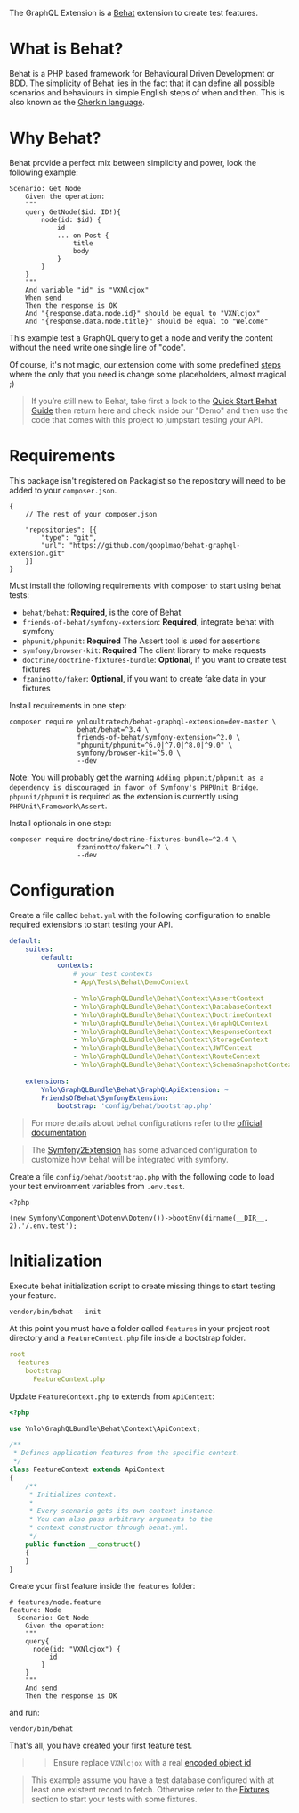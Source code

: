 The GraphQL Extension is a [Behat](http://behat.org) extension to create test features.

# What is Behat?

Behat is a PHP based framework for Behavioural Driven Development or BDD. 
The simplicity of Behat lies in the fact that it can define 
all possible scenarios and behaviours in simple English steps of when and then. 
This is also known as the [Gherkin language](http://behat.org/en/latest/user_guide/gherkin.html).

# Why Behat?

Behat provide a perfect mix between simplicity and power, look the following example:

````gherkin
Scenario: Get Node
    Given the operation:
    """
    query GetNode($id: ID!){
        node(id: $id) {
            id
            ... on Post {
                title
                body
            }
        }
    }
    """
    And variable "id" is "VXNlcjox"
    When send
    Then the response is OK
    And "{response.data.node.id}" should be equal to "VXNlcjox"
    And "{response.data.node.title}" should be equal to "Welcome"
````    
This example test a GraphQL query to get a node and verify
the content without the need write one single line of "code".

Of course, it's not magic, our extension come with some predefined 
[steps](03_Predefined_Steps.md) 
where the only that you need is change some placeholders, almost magical ;)

> If you’re still new to Behat, take first a look to the 
[Quick Start Behat Guide](http://behat.org/en/latest/quick_start.html)
 then return here and check inside our "Demo" and then use the code 
 that comes with this project to jumpstart testing your API.
 
# Requirements

This package isn't registered on Packagist so the repository will need to be added to your `composer.json`.

```
{
    // The rest of your composer.json

    "repositories": [{
        "type": "git",
        "url": "https://github.com/qooplmao/behat-graphql-extension.git"
    }]
}
```

Must install the following requirements with composer to start using behat tests:

- `behat/behat`: **Required**, is the core of Behat
- `friends-of-behat/symfony-extension`: **Required**, integrate behat with symfony
- `phpunit/phpunit`: **Required** The Assert tool is used for assertions
- `symfony/browser-kit`: **Required** The client library to make requests
- `doctrine/doctrine-fixtures-bundle`: **Optional**, if you want to create test fixtures
- `fzaninotto/faker`: **Optional**, if you want to create fake data in your fixtures

Install requirements in one step:

    composer require ynloultratech/behat-graphql-extension=dev-master \
                     behat/behat=^3.4 \
                     friends-of-behat/symfony-extension=^2.0 \
                     "phpunit/phpunit=^6.0|^7.0|^8.0|^9.0" \
                     symfony/browser-kit=^5.0 \
                     --dev

Note: You will probably get the warning `Adding phpunit/phpunit as a dependency is discouraged in favor of Symfony's PHPUnit Bridge`.
`phpunit/phpunit` is required as the extension is currently using `PHPUnit\Framework\Assert`.

Install optionals in one step:

    composer require doctrine/doctrine-fixtures-bundle=^2.4 \
                     fzaninotto/faker=^1.7 \
                     --dev
    
# Configuration

Create a file called `behat.yml` with the following configuration 
to enable required extensions to start testing your API.

````yaml
default:
    suites:
        default:
            contexts:
                # your test contexts                    
                - App\Tests\Behat\DemoContext

                - Ynlo\GraphQLBundle\Behat\Context\AssertContext
                - Ynlo\GraphQLBundle\Behat\Context\DatabaseContext
                - Ynlo\GraphQLBundle\Behat\Context\DoctrineContext
                - Ynlo\GraphQLBundle\Behat\Context\GraphQLContext
                - Ynlo\GraphQLBundle\Behat\Context\ResponseContext
                - Ynlo\GraphQLBundle\Behat\Context\StorageContext
                - Ynlo\GraphQLBundle\Behat\Context\JWTContext
                - Ynlo\GraphQLBundle\Behat\Context\RouteContext
                - Ynlo\GraphQLBundle\Behat\Context\SchemaSnapshotContext
    
    extensions:
        Ynlo\GraphQLBundle\Behat\GraphQLApiExtension: ~
        FriendsOfBehat\SymfonyExtension:
            bootstrap: 'config/behat/bootstrap.php'
````
> For more details about behat configurations refer
 to the [official documentation](http://behat.org/en/latest/user_guide/configuration.html)

> The [Symfony2Extension](https://github.com/Behat/Symfony2Extension) has some advanced configuration 
to customize how behat will be integrated with symfony.

Create a file `config/behat/bootstrap.php` with the following code to
load your test environment variables from `.env.test`.

```
<?php

(new Symfony\Component\Dotenv\Dotenv())->bootEnv(dirname(__DIR__, 2).'/.env.test');
```

# Initialization

Execute behat initialization script to create missing things 
to start testing your feature.

    vendor/bin/behat --init
    
At this point you must have a folder called `features` in your project root directory
and a `FeatureContext.php` file inside a bootstrap folder.

````yaml
root
  features
    bootstrap
      FeatureContext.php
````

Update `FeatureContext.php` to extends from `ApiContext`:

````php
<?php

use Ynlo\GraphQLBundle\Behat\Context\ApiContext;

/**
 * Defines application features from the specific context.
 */
class FeatureContext extends ApiContext
{
    /**
     * Initializes context.
     *
     * Every scenario gets its own context instance.
     * You can also pass arbitrary arguments to the
     * context constructor through behat.yml.
     */
    public function __construct()
    {
    }
}
````

Create your first feature inside the `features` folder:
````gherkin
# features/node.feature
Feature: Node
  Scenario: Get Node
    Given the operation:
    """
    query{
      node(id: "VXNlcjox") {
          id
        }
    }
    """
    And send
    Then the response is OK
````

and run:

    vendor/bin/behat
    
That's all, you have created your first feature test.

>> Ensure replace `VXNlcjox` with a real [encoded object id](../08_Reference/01_Object_ID.md)

> This example assume you have a test database configured 
with at least one existent record to fetch. 
Otherwise refer to the [Fixtures](02_Fixtures.md) section to start your tests with
 some fixtures.